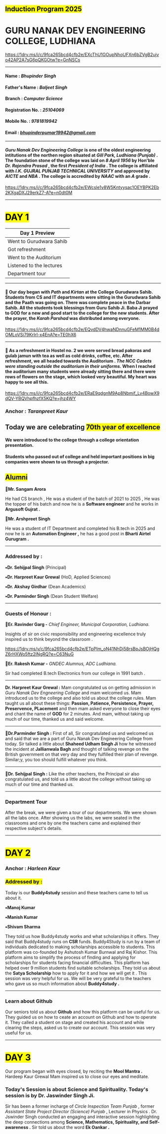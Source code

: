 ## <mark> Induction Program 2025 </mark> 

 # GURU NANAK DEV ENGINEERING COLLEGE, LUDHIANA

<https://1drv.ms/i/c/9fca265bcd4cfb2e/EXcThU1GOupNhoUFXn6bZVgB2ujvo42AP2A7sG6pQKGOtw?e=GnNSCs>
_____________

#### **Name :** *Bhupinder Singh*

#### **Father's Name :** *Baljeet Singh*

#### **Branch :** *Computer Science*

#### **Registration No. :** *25104069*

#### **Mobile No. :** *9781819942*

#### **Email :** *bhupinderpumar19942@gmail.com*

______________

  #### ***Guru Nanak Dev Engineering College*** is one of the oldest engineering intitutions of the northen region situated at ***Gill Park, Ludhiana (Punjab)*** . The foundation stone of the college was laid on ***8 April 1956*** by Hon'ble ***Dr. Rajendra  Prasad*** , the first ***President of India*** . The college is affiliated with ***I.K. GUJRAL PUNJAB TECHNICAL UNIVERSITY*** and approved by ***AICTE*** and ***NBA*** . The college is accredited by ***NAAC*** with an ***A*** grade .
  <https://1drv.ms/i/c/9fca265bcd4cfb2e/EWcsle1v8W5Kntyysac1OEYBPK2Eb2KXgaDXJ29erkZ7-A?e=n0dt0M>

_____________

  # **<mark>DAY 1**</mark>
  
  |  **Day 1 Preview**  | 
  |-------------|
  | Went to Gurudwara Sahib            |
  | Got refreshment            |
  | Went to the Auditorium            |
  | Listened to the lectures |
  | Department tour | 
  
____________________

  #### 🔶 Our day began with ***Path*** and ***Kirtan*** at the College Gurudwara Sahib. Students from CS and IT departments were sitting in the Gurudwara Sahib and the Paath was going on. There was complete peace in the Darbar Sahib. All the students took blessings from Guru Sahib Ji. Baba Ji prayed to **GOD** for a new and good start to the college for the new students. After the prayer, the *Karah Parshad* was distributed among everyone.   
  <https://1drv.ms/i/c/9fca265bcd4cfb2e/EQvdDV4hwaNDnnuGFeM1MM0B4dOMLoVSi79KrIrI-x4EnA?e=TE0hX6>
  _______________
   #### 🔶 As a refreshment in Hostel no. 2 we were served bread pakoras and gulab jamun with tea as well as cold drinks, coffee, etc. After refreshment, we all headed towards the Auditorium . ***The NCC Cadets were standing outside the auditorium in their uniforms.*** When I reached the auditorium many students were already sitting there and there were rows of flowers on the stage, which looked very beautiful. My heart was happy to see all this. 
 <https://1drv.ms/i/c/9fca265bcd4cfb2e/ERaE9qdgnM9Ap8Nbmif_Lv4BowX9dQV-YBQVhpfhzfX5KQ?e=jhz4WY>

### **Anchor :** *Taranpreet Kaur*

## **Today we are celebrating <mark>70th year of excellence</mark>**

#### We were introduced to the college through a college orientation presentation. 

#### Students who passed out of college and held important positions in big companies were shown to us through a projector. 

## <mark> Alumni </mark>
**🔹Mr. Sangam Arora**

He had CS branch , He was a student of the batch of 2021 to 2025 , He was the topper of his batch and now he is a **Software engineer** and he works in **Argusoft Gujrat .**

**🔹Mr. Arshpreet Singh**

He was a student of IT Department and completed his B.tech in 2025 and now he is an **Automation Engineer ,** he has a good post in **Bharti Airtel Gurugram .** 

_______________________

### Addressed by : 
**▪️Dr. Sehijpal Singh** (Principal)

**▪️Dr. Harpreet Kaur Grewal** (HoD, Applied Sciences)

**▪️Dr. Akshay Girdhar** (Dean Academics)

**▪️Dr. Parminder Singh** (Dean Student Welfare)

___________________

### Guests of Honour : 
**🔸Er. Ravinder Garg -** *Chief Engineer, Municipal Corporation, Ludhiana.* 

Insights of sir on civic responsibility and engineering excellence truly inspired us to think beyond the classroom .

https://1drv.ms/v/c/9fca265bcd4cfb2e/ETpPIm_oN41NhDj58rsBpJsBOjHQgZ6rHXWo5ftz2lNgRQ?e=C63NuG

**🔸Er. Rakesh Kumar -** *GNDEC Alumnus, ADC Ludhiana.*

Sir had completed B.tech Electronics from our college in 1991 batch . 

__________________

**Dr. Harpreet Kaur Grewal :**  Mam congratulated us on getting admission in *Guru Nanak Dev Engneering College* and mam welcomed us. Mam introduced us to the college and also told us about the college rules. Mam taught us all about these things: **Passion, Patience, Persistence, Prayer, Preservence, PLacement** and then mam asked everyone to close their eyes and chant the name of **GOD** for 2 minutes. And mam, without taking up much of our time, thanked us and said welcome.
___________________

**🔹Dr.Parminder Singh :** First of all, Sir congratulated us and welcomed us and said that we are a part of Guru Nanak Dev Engineering College from today. Sir talked a little about **Shaheed Udham Singh Ji** how he witnessed the incident at **Jallianwala Bagh** and thought of talking revenge on the British government on that very day and they fulfilled their plan of revenge. Similar;y, you too should fulfill whatever you think.
____________________

**🔹Dr. Sehijpal Singh :** Like the other teachers, the Principal sir also congratulated us, and told us a little about the college without taking up much of our time and thanked us. 
_____________________

### Department Tour
After the break, we were given a tour of our departments.
We were shown all the labs once. After showing us the labs, we were seated in the classrooms and one by one the teachers came and explained their respective subject's details. 
_____________________

# <mark> DAY 2 </mark>

### **Anchor :** *Harleen Kaur*

### <mark>Addressed by : </mark>
Today is our **Buddy4study** session and these teachers came to tell us about it. 

**▪️Manoj Kumar**

**▪️Manish Kumar**

**▪️Shivam Sharma**

They told us how Buddy4study works and what scholarships it offers. They said that Buddy4study runs on **CSR** funds. Buddy4Study is run by a team of individuals dedicated to making scholarships accessible to students. This platform was co-founded by Ashutosh Kumar Burnwal and Raj Kishor.  This platform aims to simplify the process of finding and applying for scholarships for students facing financial difficulties. This platform has helped over 9 million students find suitable scholarships. They told us about the **Satya Scholarship** how to apply for it and how we will get it . This session was very helpful for us. We will be very grateful to the teachers who gave us so much information about **Buddy4study .** 
____________________

### Learn about Github

Our seniors told us about **Github** and how this platform can be useful for us. They guided us on how to ceate an account on Github and how to operate it. They called a student on stage and created his account and while clearing the steps, asked us to create our account. This session was very useful for us. 

_____________________

# <mark>DAY 3</mark>
Our program began with eyes closed, by reciting the **Mool Mantra .** Hardeep Kaur Grewal Mam inspired us to close our eyes and meditate. 

### Today's Session is about Science and Spirituality. Today's session is by Dr. Jaswinder Singh Ji. 
Sir has been a former incharge of *Circle Inspection Team Punjab* , former *Assistant State Project Director (Science) Punjab* , Lecturer in Physics . 
Dr. Jswinder Singh conducted an engaging and interactive session highlighting the deep connections among **Science, Mathematics, Spirituality, and Self-awareness .** 
Sir told us about the word **Ek Oankar .**
